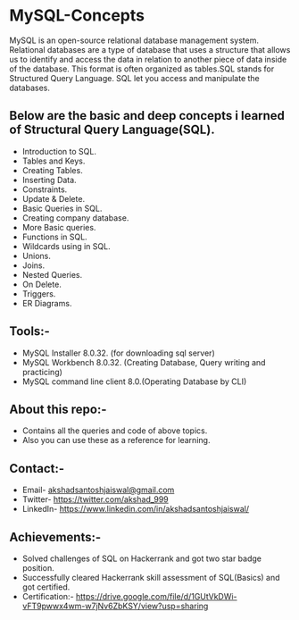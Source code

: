 # MySQL-Concepts
MySQL is an open-source relational database management system. Relational databases are a type of database that uses
a structure that allows us to identify and access the data in relation to another piece of data inside of the database. This format is often organized
as tables.SQL stands for Structured Query Language. SQL let you access and manipulate the databases.

## Below are the basic and deep concepts i learned of Structural Query Language(SQL).
- Introduction to SQL.
- Tables and Keys.
- Creating Tables.
- Inserting Data.
- Constraints.
- Update & Delete.
- Basic Queries in SQL.
- Creating company database.
- More Basic queries.
- Functions in SQL.
- Wildcards using in SQL.
- Unions.
- Joins.
- Nested Queries.
- On Delete.
- Triggers.
- ER Diagrams.

## Tools:- 
- MySQL Installer 8.0.32. (for downloading sql server)
- MySQL Workbench 8.0.32. (Creating Database, Query writing and practicing)
- MySQL command line client 8.0.(Operating Database by CLI)

## About this repo:-
- Contains all the queries and code of above topics.
- Also you can use these as a reference for learning.

## Contact:-
- Email- akshadsantoshjaiswal@gmail.com
- Twitter- https://twitter.com/akshad_999
- LinkedIn- https://www.linkedin.com/in/akshadsantoshjaiswal/

## Achievements:-
- Solved challenges of SQL on Hackerrank and got two star badge position. 
- Successfully cleared Hackerrank skill assessment of SQL(Basics) and got certified.
- Certification:- https://drive.google.com/file/d/1GUtVkDWi-vFT9pwwx4wm-w7jNv6ZbKSY/view?usp=sharing

